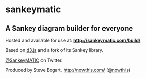 # sankeymatic
## A Sankey diagram builder for everyone

Hosted and available for use at: **http://sankeymatic.com/build/**

Based on [d3.js](http://d3js.org/) and a fork of its Sankey library.

[@SankeyMATIC](https://twitter.com/SankeyMATIC) on Twitter.

Produced by Steve Bogart, http://nowthis.com/ ([@nowthis](https://twitter.com/nowthis))
